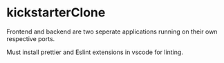 # kickstarterClone

Frontend and backend are two seperate applications running on their own respective ports.

Must install prettier and Eslint extensions in vscode for linting.

